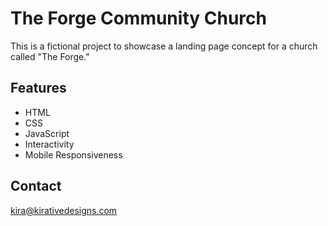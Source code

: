 # The Forge Community Church

This is a fictional project to showcase a landing page concept for a church called "The Forge."

## Features
* HTML
* CSS
* JavaScript
* Interactivity
* Mobile Responsiveness

## Contact
kira@kirativedesigns.com